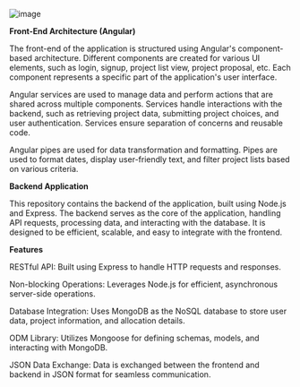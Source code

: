 ![image](https://github.com/user-attachments/assets/32586bea-de3c-46fd-86e0-9986f3789f3c)

**Front-End Architecture (Angular)**

The front-end of the application is structured using Angular's component-based architecture. Different components are created for various UI elements, such as login, signup, project list view, project proposal, etc. Each component represents a specific part of the application's user interface.

Angular services are used to manage data and perform actions that are shared across multiple components. Services handle interactions with the backend, such as retrieving project data, submitting project choices, and user authentication. Services ensure separation of concerns and reusable code.

Angular pipes are used for data transformation and formatting. Pipes are used to format dates, display user-friendly text, and filter project lists based on various criteria.

**Backend Application**

This repository contains the backend of the application, built using Node.js and Express. The backend serves as the core of the application, handling API requests, processing data, and interacting with the database. It is designed to be efficient, scalable, and easy to integrate with the frontend.

**Features**

RESTful API: Built using Express to handle HTTP requests and responses.

Non-blocking Operations: Leverages Node.js for efficient, asynchronous server-side operations.

Database Integration: Uses MongoDB as the NoSQL database to store user data, project information, and allocation details.

ODM Library: Utilizes Mongoose for defining schemas, models, and interacting with MongoDB.

JSON Data Exchange: Data is exchanged between the frontend and backend in JSON format for seamless communication.
